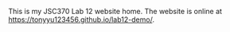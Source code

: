 This is my JSC370 Lab 12 website home. The website is online at https://tonyyu123456.github.io/lab12-demo/.
